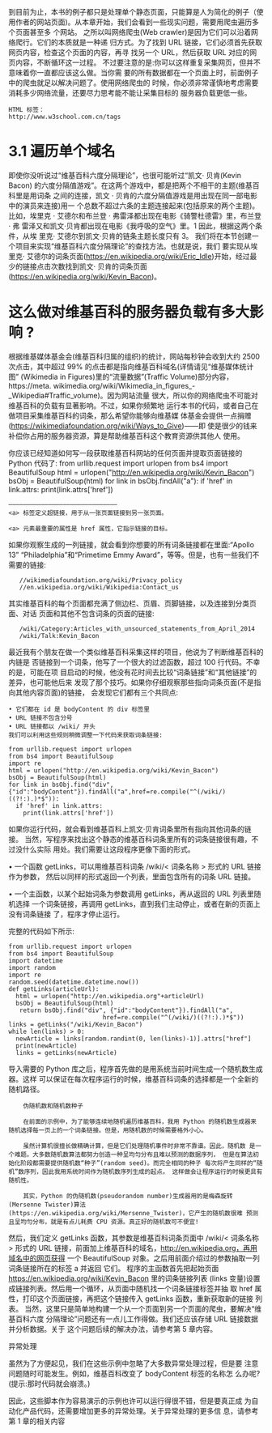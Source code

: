 到目前为止，本书的例子都只是处理单个静态页面，只能算是人为简化的例子（使用作者的网站页面)。从本章开始，我们会看到一些现实问题，需要用爬虫遍历多个页面甚至多 个网站。
之所以叫网络爬虫(Web crawler)是因为它们可以沿着网络爬行。它们的本质就是一种递 归方式。为了找到 URL 链接，它们必须首先获取网页内容，检查这个页面的内容，再寻 找另一个 URL，然后获取 URL 对应的网页内容，不断循环这一过程。
不过要注意的是:你可以这样重复采集网页，但并不意味着你一直都应该这么做。当你需 要的所有数据都在一个页面上时，前面例子中的爬虫就足以解决问题了。使用网络爬虫的 时候，你必须非常谨慎地考虑需要消耗多少网络流量，还要尽力思考能不能让采集目标的 服务器负载更低一些。

    HTML 标签：
    http://www.w3school.com.cn/tags
    
# 3.1 遍历单个域名
即使你没听说过“维基百科六度分隔理论”，也很可能听过“凯文· 贝肯(Kevin Bacon) 的六度分隔值游戏”。在这两个游戏中，都是把两个不相干的主题(维基百科里是用词条 之间的连接，凯文 · 贝肯的六度分隔值游戏是用出现在同一部电影中的演员来连接)用一 个总数不超过六条的主题连接起来(包括原来的两个主题)。
比如，埃里克 · 艾德尔和布兰登 · 弗雷泽都出现在电影《骑警杜德雷》里，布兰登 · 弗 雷泽又和凯文·贝肯都出现在电影《我呼吸的空气》里。1 因此，根据这两个条件，从埃
里克· 艾德尔到凯文·贝肯的链条主题长度只有 3。
我们将在本节创建一个项目来实现“维基百科六度分隔理论”的查找方法。也就是说，我们 要实现从埃里克· 艾德尔的词条页面(https://en.wikipedia.org/wiki/Eric_Idle)开始，经过最 少的链接点击次数找到凯文· 贝肯的词条页面(https://en.wikipedia.org/wiki/Kevin_Bacon)。

# 这么做对维基百科的服务器负载有多大影响 ?
根据维基媒体基金会(维基百科归属的组织)的统计，网站每秒钟会收到大约 2500
次点击，其中超过 99% 的点击都是指向维基百科域名(详情请见“维基媒体统计图” (Wikimedia in Figures)里的“流量数据”(Traffic Volume)部分内容，https://meta. wikimedia.org/wiki/Wikimedia_in_figures_-_Wikipedia#Traffic_volume)。因为网站流量 很大，所以你的网络爬虫不可能对维基百科的负载有显著影响。不过，如果你频繁地 运行本书的代码，或者自己在做项目采集维基百科的词条，那么希望你能够向维基媒 体基金会提供一点捐赠(https://wikimediafoundation.org/wiki/Ways_to_Give)——即 使是很少的钱来补偿你占用的服务器资源，算是帮助维基百科这个教育资源供其他人
使用。

你应该已经知道如何写一段获取维基百科网站的任何页面并提取页面链接的 Python 代码了: 
    from urllib.request import urlopen
    from bs4 import BeautifulSoup
    html = urlopen("http://en.wikipedia.org/wiki/Kevin_Bacon") 
    bsObj = BeautifulSoup(html)
    for link in bsObj.findAll("a"):
      if 'href' in link.attrs: 
          print(link.attrs['href'])
    
    
    ——————————————————————————————
    <a> 标签定义超链接，用于从一张页面链接到另一张页面。

    <a> 元素最重要的属性是 href 属性，它指示链接的目标。
    
如果你观察生成的一列链接，就会看到你想要的所有词条链接都在里面:“Apollo 13” “Philadelphia”和“Primetime Emmy Award”，等等。但是，也有一些我们不需要的链接:
       
       //wikimediafoundation.org/wiki/Privacy_policy
       //en.wikipedia.org/wiki/Wikipedia:Contact_us
其实维基百科的每个页面都充满了侧边栏、页眉、页脚链接，以及连接到分类页面、对话 页面和其他不包含词条的页面的链接:
       
       /wiki/Category:Articles_with_unsourced_statements_from_April_2014
       /wiki/Talk:Kevin_Bacon

最近我有个朋友在做一个类似维基百科采集这样的项目，他说为了判断维基百科的内链是 否链接到一个词条，他写了一个很大的过滤函数，超过 100 行代码。不幸的是，可能在项 目启动的时候，他没有花时间去比较“词条链接”和“其他链接”的差异，也可能他后来 发现了那个技巧。如果你仔细观察那些指向词条页面(不是指向其他内容页面)的链接，
会发现它们都有三个共同点:

    • 它们都在 id 是 bodyContent 的 div 标签里
    • URL 链接不包含分号
    • URL 链接都以 /wiki/ 开头
    我们可以利用这些规则稍微调整一下代码来获取词条链接:
    
    from urllib.request import urlopen 
    from bs4 import BeautifulSoup 
    import re
    html = urlopen("http://en.wikipedia.org/wiki/Kevin_Bacon")
    bsObj = BeautifulSoup(html)
    for link in bsObj.find("div",       {"id":"bodyContent"}).findAll("a",href=re.compile("^(/wiki/)((?!:).)*$")): 
      if 'href' in link.attrs:
        print(link.attrs['href'])
        
如果你运行代码，就会看到维基百科上凯文·贝肯词条里所有指向其他词条的链接。
当然，写程序来找出这个静态的维基百科词条里所有的词条链接很有趣，不过没什么实际 用处。我们需要让这段程序更像下面的形式。

• 一个函数 getLinks，可以用维基百科词条 /wiki/< 词条名称 > 形式的 URL 链接作为参数， 然后以同样的形式返回一个列表，里面包含所有的词条 URL 链接。

• 一个主函数，以某个起始词条为参数调用 getLinks，再从返回的 URL 列表里随机选择 一个词条链接，再调用 getLinks，直到我们主动停止，或者在新的页面上没有词条链接 了，程序才停止运行。

完整的代码如下所示:

    from urllib.request import urlopen 
    from bs4 import BeautifulSoup 
    import datetime
    import random
    import re
    random.seed(datetime.datetime.now()) 
    def getLinks(articleUrl):
      html = urlopen("http://en.wikipedia.org"+articleUrl)
      bsObj = BeautifulSoup(html)
       return bsObj.find("div", {"id":"bodyContent"}).findAll("a",
                              href=re.compile("^(/wiki/)((?!:).)*$"))
    links = getLinks("/wiki/Kevin_Bacon")
    while len(links) > 0:
      newArticle = links[random.randint(0, len(links)-1)].attrs["href"] 
      print(newArticle)
      links = getLinks(newArticle)
导入需要的 Python 库之后，程序首先做的是用系统当前时间生成一个随机数生成器。这样 可以保证在每次程序运行的时候，维基百科词条的选择都是一个全新的随机路径。

        伪随机数和随机数种子

        在前面的示例中，为了能够连续地随机遍历维基百科，我用 Python 的随机数生成器来 随机选择每一页上的一个词条链接。但是，用随机数的时候需要格外小心。

        虽然计算机很擅长做精确计算，但是它们处理随机事件时非常不靠谱。因此，随机数 是一个难题。大多数随机数算法都努力创造一种呈均匀分布且难以预测的数据序列， 但是在算法初始化阶段都需要提供随机数“种子”(random seed)。而完全相同的种子 每次将产生同样的“随机”数序列，因此我用系统时间作为随机数序列生成的起点。 这样做会让程序运行的时候更具有随机性。

        其实，Python 的伪随机数(pseudorandom number)生成器用的是梅森旋转(Mersenne Twister)算法(https://en.wikipedia.org/wiki/Mersenne_Twister)，它产生的随机数很难 预测且呈均匀分布，就是有点儿耗费 CPU 资源。真正好的随机数可不便宜!

然后，我们定义 getLinks 函数，其参数是维基百科词条页面中 /wiki/< 词条名称 > 形式的 URL 链接，前面加上维基百科的域名，http://en.wikipedia.org，再用域名中的网页获得 一个 BeautifulSoup 对象。之后用前面介绍过的参数抽取一列词条链接所在的标签 a 并返回 它们。
程序的主函数首先把起始页面 https://en.wikipedia.org/wiki/Kevin_Bacon 里的词条链接列表 (links 变量)设置成链接列表。然后用一个循环，从页面中随机找一个词条链接标签并抽 取 href 属性，打印这个页面链接，再把这个链接传入 getLinks 函数，重新获取新的链接
列表。
当然，这里只是简单地构建一个从一个页面到另一个页面的爬虫，要解决“维基百科六度 分隔理论”问题还有一点儿工作得做。我们还应该存储 URL 链接数据并分析数据。关于 这个问题后续的解决办法，请参考第 5 章内容。

异常处理

虽然为了方便起见，我们在这些示例中忽略了大多数异常处理过程，但是要 注意问题随时可能发生。例如，维基百科改变了 bodyContent 标签的名称怎 么办呢?(提示:那时代码就会崩溃。)

因此，这些脚本作为容易演示的示例也许可以运行得很不错，但是要真正成 为自动化产品代码，还需要增加更多的异常处理。关于异常处理的更多信 息，请参考第 1 章的相关内容
